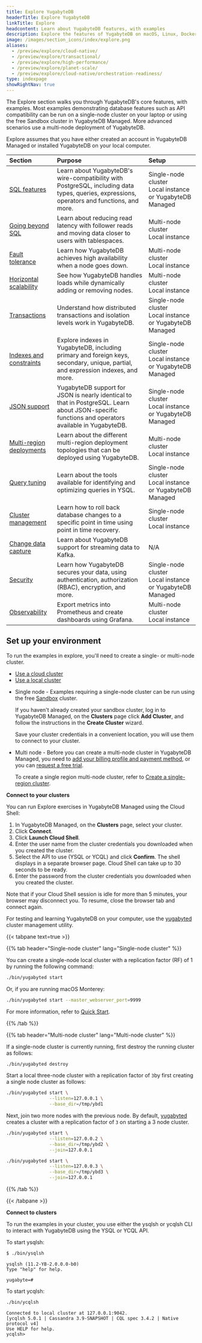 ```yaml
---
title: Explore YugabyteDB
headerTitle: Explore YugabyteDB
linkTitle: Explore
headcontent: Learn about YugabyteDB features, with examples
description: Explore the features of YugabyteDB on macOS, Linux, Docker, and Kubernetes.
image: /images/section_icons/index/explore.png
aliases:
  - /preview/explore/cloud-native/
  - /preview/explore/transactional/
  - /preview/explore/high-performance/
  - /preview/explore/planet-scale/
  - /preview/explore/cloud-native/orchestration-readiness/
type: indexpage
showRightNav: true
---
```


The Explore section walks you through YugabyteDB's core features, with examples. Most examples demonstrating database features such as API compatibility can be run on a single-node cluster on your laptop or using the free Sandbox cluster in YugabyteDB Managed. More advanced scenarios use a multi-node deployment of YugabyteDB.

Explore assumes that you have either created an account in YugabyteDB Managed or installed YugabyteDB on your local computer.

| Section | Purpose | Setup |
| :--- | :--- | :--- |
| [SQL features](ysql-language-features/) | Learn about YugabyteDB's wire-compatibility with PostgreSQL, including data types, queries, expressions, operators and functions, and more. | Single-node cluster<br/>Local instance or YugabyteDB Managed |}
| [Going beyond SQL](ysql-language-features/going-beyond-sql/) | Learn about reducing read latency with follower reads and moving data closer to users with tablespaces. | Multi-node cluster<br/>Local instance |}
| [Fault tolerance](fault-tolerance/macos/) | Learn how YugabyteDB achieves high availability when a node goes down. | Multi-node cluster<br/>Local instance |
| [Horizontal scalability](linear-scalability/) | See how YugabyteDB handles loads while dynamically adding or removing nodes. | Multi-node cluster<br/>Local instance |
| [Transactions](transactions/) | Understand how distributed transactions and isolation levels work in YugabyteDB. | Single-node cluster<br/>Local instance or YugabyteDB Managed |
| [Indexes and constraints](indexes-constraints/) | Explore indexes in YugabyteDB, including primary and foreign keys, secondary, unique, partial, and expression indexes, and more. | Single-node cluster<br/>Local instance or YugabyteDB Managed |
| [JSON support](json-support/jsonb-ysql/) | YugabyteDB support for JSON is nearly identical to that in PostgreSQL. Learn about JSON-specific functions and operators available in YugabyteDB. | Single-node cluster<br/>Local instance or YugabyteDB Managed |
| [Multi-region deployments](multi-region-deployments/) | Learn about the different multi-region deployment topologies that can be deployed using YugabyteDB. | Multi-node cluster<br/>Local instance |
| [Query tuning](query-1-performance/) | Learn about the tools available for identifying and optimizing queries in YSQL. | Single-node cluster<br/>Local instance or YugabyteDB Managed |
| [Cluster management](cluster-management/) | Learn how to roll back database changes to a specific point in time using point in time recovery. | Single-node cluster<br/>Local instance |
| [Change data capture](change-data-capture/) | Learn about YugabyteDB support for streaming data to Kafka. | N/A |
| [Security](security/security/) | Learn how YugabyteDB secures your data, using authentication, authorization (RBAC), encryption, and more. | Single-node cluster<br/>Local instance or YugabyteDB Managed |
| [Observability](observability/) | Export metrics into Prometheus and create dashboards using Grafana. | Multi-node cluster<br/>Local instance |

## Set up your environment

To run the examples in explore, you'll need to create a single- or multi-node cluster.

<ul class="nav nav-tabs-alt nav-tabs-yb">
  <li >
    <a href="#cloud" class="nav-link active" id="cloud-tab" data-toggle="tab"
       role="tab" aria-controls="cloud" aria-selected="true">
      <i class="fas fa-cloud" aria-hidden="true"></i>
      Use a cloud cluster
    </a>
  </li>
  <li>
    <a href="#local" class="nav-link" id="local-tab" data-toggle="tab"
       role="tab" aria-controls="local" aria-selected="false">
      <i class="icon-shell" aria-hidden="true"></i>
      Use a local cluster
    </a>
  </li>
</ul>

<div class="tab-content">
  <div id="cloud" class="tab-pane fade show active" role="tabpanel" aria-labelledby="cloud-tab">

- Single node - Examples requiring a single-node cluster can be run using the free [Sandbox](../yugabyte-cloud/cloud-basics/create-clusters/create-clusters-free/) cluster.

  If you haven't already created your sandbox cluster, log in to YugabyteDB Managed, on the **Clusters** page click **Add Cluster**, and follow the instructions in the **Create Cluster** wizard.

  Save your cluster credentials in a convenient location, you will use them to connect to your cluster.

- Multi node - Before you can create a multi-node cluster in YugabyteDB Managed, you need to [add your billing profile and payment method](../yugabyte-cloud/cloud-admin/cloud-billing-profile/), or you can [request a free trial](https://support.yugabyte.com/hc/en-us/requests/new?ticket_form_id=360003113431).

  To create a single region multi-node cluster, refer to [Create a single-region cluster](../yugabyte-cloud/cloud-basics/create-clusters/create-single-region/).

**Connect to your clusters**

You can run Explore exercises in YugabyteDB Managed using the Cloud Shell:

1. In YugabyteDB Managed, on the **Clusters** page, select your cluster.
1. Click **Connect**.
1. Click **Launch Cloud Shell**.
1. Enter the user name from the cluster credentials you downloaded when you created the cluster.
1. Select the API to use (YSQL or YCQL) and click **Confirm**.
  The shell displays in a separate browser page. Cloud Shell can take up to 30 seconds to be ready.
1. Enter the password from the cluster credentials you downloaded when you created the cluster.

Note that if your Cloud Shell session is idle for more than 5 minutes, your browser may disconnect you. To resume, close the browser tab and connect again.

  </div>
  <div id="local" class="tab-pane fade" role="tabpanel" aria-labelledby="local-tab">

For testing and learning YugabyteDB on your computer, use the [yugabyted](../reference/configuration/yugabyted/) cluster management utility.

{{< tabpane text=true >}}

  {{% tab header="Single-node cluster" lang="Single-node cluster" %}}

You can create a single-node local cluster with a replication factor (RF) of 1 by running the following command:

```sh
./bin/yugabyted start
```

Or, if you are running macOS Monterey:

```sh
./bin/yugabyted start --master_webserver_port=9999
```

For more information, refer to [Quick Start](../quick-start/linux/#create-a-local-cluster).

  {{% /tab %}}

  {{% tab header="Multi-node cluster" lang="Multi-node cluster" %}}

If a single-node cluster is currently running, first destroy the running cluster as follows:

```sh
./bin/yugabyted destroy
```

Start a local three-node cluster with a replication factor of `3`by first creating a single node cluster as follows:

```sh
./bin/yugabyted start \
                --listen=127.0.0.1 \
                --base_dir=/tmp/ybd1
```

Next, join two more nodes with the previous node. By default, [yugabyted](../reference/configuration/yugabyted/) creates a cluster with a replication factor of `3` on starting a 3 node cluster.

```sh
./bin/yugabyted start \
                --listen=127.0.0.2 \
                --base_dir=/tmp/ybd2 \
                --join=127.0.0.1
```

```sh
./bin/yugabyted start \
                --listen=127.0.0.3 \
                --base_dir=/tmp/ybd3 \
                --join=127.0.0.1
```

  {{% /tab %}}

{{< /tabpane >}}

**Connect to clusters**

To run the examples in your cluster, you use either the ysqlsh or ycqlsh CLI to interact with YugabyteDB using the YSQL or YCQL API.

To start ysqlsh:

```sh
$ ./bin/ysqlsh
```

```output
ysqlsh (11.2-YB-2.0.0.0-b0)
Type "help" for help.

yugabyte=#
```

To start ycqlsh:

```sh
./bin/ycqlsh
```

```output
Connected to local cluster at 127.0.0.1:9042.
[ycqlsh 5.0.1 | Cassandra 3.9-SNAPSHOT | CQL spec 3.4.2 | Native protocol v4]
Use HELP for help.
ycqlsh>
```

  </div>
</div>
